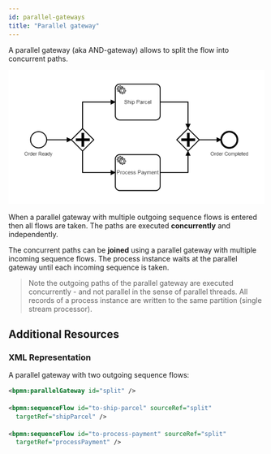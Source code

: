 ```yaml
---
id: parallel-gateways
title: "Parallel gateway"
---
```


A parallel gateway (aka AND-gateway) allows to split the flow into concurrent paths.

![process](assets/parallel-gateways.png)

When a parallel gateway with multiple outgoing sequence flows is entered then all flows are taken. The paths are executed **concurrently** and independently. 

The concurrent paths can be **joined** using a parallel gateway with multiple incoming sequence flows. The process instance waits at the parallel gateway until each incoming sequence is taken.

> Note the outgoing paths of the parallel gateway are executed concurrently - and not parallel in the sense of parallel threads. All records of a process instance are written to the same partition (single stream processor).  

## Additional Resources

### XML Representation
A parallel gateway with two outgoing sequence flows:

```xml
<bpmn:parallelGateway id="split" />

<bpmn:sequenceFlow id="to-ship-parcel" sourceRef="split" 
  targetRef="shipParcel" />

<bpmn:sequenceFlow id="to-process-payment" sourceRef="split" 
  targetRef="processPayment" />
```
